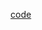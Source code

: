 [code](https://github.com/jinubot07/LikeLion_13th_DataCourse/blob/main/08_PRJ_team_project/Team_PRJ%5BMAC%5D.ipynb)
